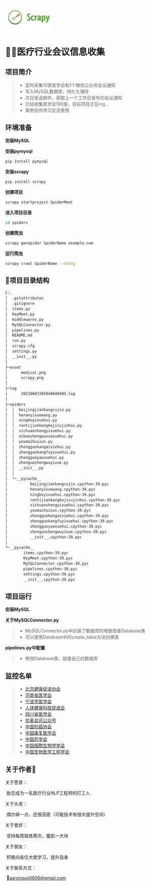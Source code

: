 <img src=".\asset\scrapy.png" style="zoom: 25%;" />

# 👷🏼医疗行业会议信息收集



## 项目简介

> - 定时采集10家医学会和1个微信公众号会议通知
> - 写入MySQL数据库，持久化储存
> - 次日发送邮件，获取上一个工作日发布的会议通知
> - 已经收集医学会190家，目前项目正在ing...
> - 案例仅供学习交流使用

## 环境准备

**安装MySQL**

**安装pymysql**

```bash
pip install pymysql
```

**安装scrapy**

```bash
pip install scrapy
```

**创建项目**

```bash
scrapy startproject SpiderMeet
```

**进入项目目录**

```bash
cd spiders
```

**创建爬虫**

```bash
scrapy genspider SpiderName example.com
```

**运行爬虫**

```bash
scrapy crawl SpiderName --nolog
```



## 📖项目目录结构

```bash
C:.
│  .gitattributes
│  .gitignore
│  items.py
│  KeyMeet.py
│  middlewares.py
│  MySQLConnector.py
│  pipelines.py
│  README.md
│  run.py
│  scrapy.cfg
│  settings.py
│  __init__.py
│
├─asset
│      medical.png
│      scrapy.png
│
├─log
│      20230607205948040405.log
│
├─spiders
│  │  beijingjiankangcujin.py
│  │  henanyixuewang.py
│  │  ningboyixuehui.py
│  │  rentijiankangkejicujinhui.py
│  │  sichuanshengyixuehui.py
│  │  xibaoshengwuxuexuehui.py
│  │  youmaihuixun.py
│  │  zhongguokangaixiehui.py
│  │  zhongguokangfuyixuehui.py
│  │  zhongguoyaoxuehui.py
│  │  zhonguoshengwuyixue.py
│  │  __init__.py
│  │
│  └─__pycache__
│          beijingjiankangcujin.cpython-39.pyc
│          henanyixuewang.cpython-39.pyc
│          ningboyixuehui.cpython-39.pyc
│          rentijiankangkejicujinhui.cpython-39.pyc
│          sichuanshengyixuehui.cpython-39.pyc
│          youmaihuixun.cpython-39.pyc
│          zhongguokangaixiehui.cpython-39.pyc
│          zhongguokangfuyixuehui.cpython-39.pyc
│          zhongguoyaoxuehui.cpython-39.pyc
│          zhonguoshengwuyixue.cpython-39.pyc
│          __init__.cpython-39.pyc
│
└─__pycache__
        items.cpython-39.pyc
        KeyMeet.cpython-39.pyc
        MySQLConnector.cpython-39.pyc
        pipelines.cpython-39.pyc
        settings.cpython-39.pyc
        __init__.cpython-39.pyc
```



## 项目运行

**安装MySQL**

**关于MySQLConnector.py**

> - MySQLConnector.py中封装了数据库的增删改查Database类
> - 可以使用Database中的create_table方法创建表

**pipelines.py中配置**

> - 修改Database类，链接自己的数据库



## 监控名单

> - [北京健康促进协会](http://www.chinahpa.org/index.php/Index/yixuehuodong.html)
> - [河南省医学会](https://meeting.henanyixue.com/web.html#/)
> - [宁波市医学会](http://www.nbygzx.org.cn/col/col8277/index.html)
> - [人体健康科技促进会](http://www.chstpa.com.cn/peroidMeeting/index?id=17&title=%E5%AD%A6%E6%9C%AF%E4%BC%9A%E8%AE%AE)
> - [四川省医学会](http://ent2006615ent2006615ent2006615www.sma.org.cn/main/xhxg.asp?xshd.asp)
> - [优麦会讯公众号](http://wechat.umer.com.cn/meeting/main/index)
> - [中国抗癌协会](http://www.caca.org.cn/xshy/hytz/)
> - [中国康复医学会](https://www.carm.org.cn/col/col6705/index.html)
> - [中国药学会](https://www.cpa.org.cn/?do=infolist&classid=270)
> - [中国细胞生物学学会](https://www.cscb.org.cn/conferencelist/35.html)
> - [中国生物医学工程学会](http://www.csbme.org/meeting/index.htm)



## 关于作者🐋

关于愿景：

​	励志成为一名医疗行业NLP工程师的打工人

关于头发：

​	偶尔掉一点，还很茂密（可能技术有很大提升空间）

关于爱好：

​	坚持每周锻炼两次，腹肌一大块

关于朋友：

​	积极向各位大佬学习，提升自身

关于联系方式：

​	🚀aaronguo0606@gmail.com





